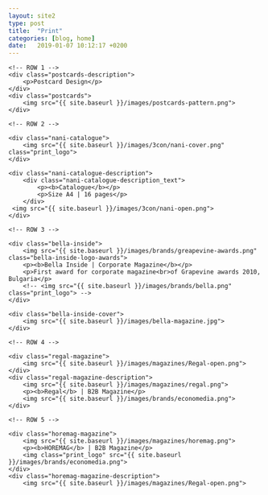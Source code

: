 ```yaml
---
layout: site2
type: post
title:  "Print"
categories: [blog, home]
date:   2019-01-07 10:12:17 +0200
---
```


<div class="print-grid">

	<!-- ROW 1 -->
	<div class="postcards-description">
		<p>Postcard Design</p>
	</div>
	<div class="postcards">
		<img src="{{ site.baseurl }}/images/postcards-pattern.png">
	</div>

	<!-- ROW 2 -->

	<div class="nani-catalogue">
		<img src="{{ site.baseurl }}/images/3con/nani-cover.png" class="print_logo">
	</div>

	<div class="nani-catalogue-description">
		<div class="nani-catalogue-description_text">
			<p><b>Catalogue</b></p>
			<p>Size A4 | 16 pages</p>
		</div>
	 <img src="{{ site.baseurl }}/images/3con/nani-open.png">
	</div>

	<!-- ROW 3 -->

	<div class="bella-inside">
		<img src="{{ site.baseurl }}/images/brands/greapevine-awards.png" class="bella-inside-logo-awards">
		<p><b>Bella Inside | Corporate Magazine</b></p>
		<p>First award for corporate magazine<br>of Grapevine awards 2010, Bulgaria</p>
		<!-- <img src="{{ site.baseurl }}/images/brands/bella.png" class="print_logo"> -->
	</div>

	<div class="bella-inside-cover">
		<img src="{{ site.baseurl }}/images/bella-magazine.jpg">
	</div>

	<!-- ROW 4 -->

	<div class="regal-magazine">
		<img src="{{ site.baseurl }}/images/magazines/Regal-open.png">
	</div>
	<div class="regal-magazine-description">
		<img src="{{ site.baseurl }}/images/magazines/regal.png">
		<p><b>Regal</b> | B2B Magazine</p>
		<img src="{{ site.baseurl }}/images/brands/economedia.png">
	</div>

	<!-- ROW 5 -->

	<div class="horemag-magazine">
		<img src="{{ site.baseurl }}/images/magazines/horemag.png">
		<p><b>HOREMAG</b> | B2B Magazine</p>
		<img class="print_logo" src="{{ site.baseurl }}/images/brands/economedia.png">
	</div>
	<div class="horemag-magazine-description">
		<img src="{{ site.baseurl }}/images/magazines/Regal-open.png">
 </div>
</div>
</div>
